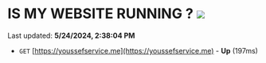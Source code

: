 # IS MY WEBSITE RUNNING ? [![](https://img.shields.io/static/v1?label=Sponsor&message=%E2%9D%A4&logo=GitHub&color=%23fe8e86)](https://github.com/sponsors/<username>)

Last updated: **5/24/2024, 2:38:04 PM**

- `GET` [https://youssefservice.me](https://youssefservice.me) - **Up** (197ms)
